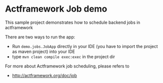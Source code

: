 # Actframework Job demo

This sample project demonstrates how to schedule backend jobs in actframework

There are two ways to run the app:

* Run `demo.jobs.JobApp` directly in your IDE (you have to import the project as maven project) into your IDE
* type `mvn clean compile exec:exec` in the project dir

For more about Actframework job scheduling, please refers to

* http://actframework.org/doc/job